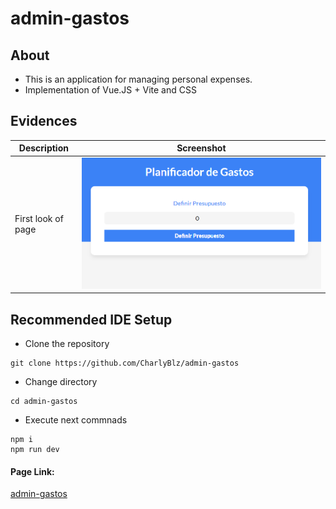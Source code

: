 
# admin-gastos

## About 
 - This is an application for managing personal expenses.
 - Implementation of Vue.JS + Vite and CSS
## Evidences

| Description | Screenshot |
| --- | --- |
| First look of page | ![image](https://github.com/CharlyBlz/admin-gastos/blob/e7bd98a1162dd5b1d57984fac9659e570b9433f7/admin-gastos_screenshot.png)|

## Recommended IDE Setup
 - Clone the repository
```
git clone https://github.com/CharlyBlz/admin-gastos
```
- Change directory
```
cd admin-gastos
```
 - Execute next commnads
```
npm i
npm run dev
```
#### Page Link:
[admin-gastos](https://admin-gastos-livid.vercel.app/)


